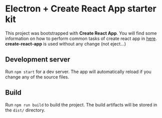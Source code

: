 # Electron + Create React App starter kit

This project was bootstrapped with **Create React App**.
You will find some information on how to perform common tasks of create react app in [here](https://github.com/facebookincubator/create-react-app). **create-react-app** is used without any change (not eject...)

## Development server

Run `npm start` for a dev server. The app will automatically reload if you change any of the source files.

## Build

Run `npm run build` to build the project. The build artifacts will be stored in the `dist/` directory.
